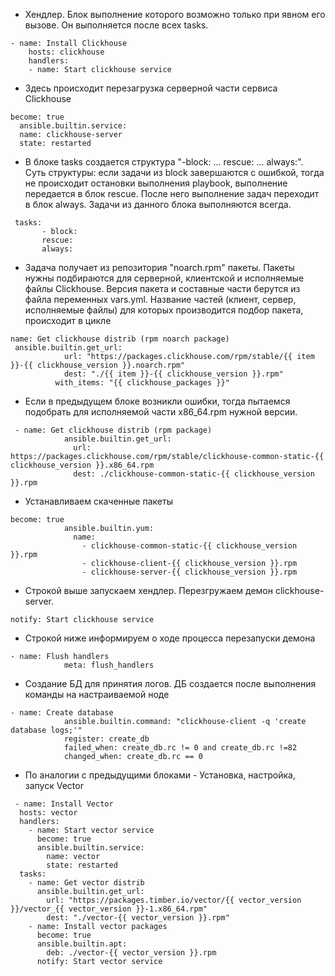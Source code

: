 - Хендлер. Блок выполнение которого возможно только при явном его вызове. Он выполняется после всех tasks.
```text
- name: Install Clickhouse
    hosts: clickhouse
    handlers:
    - name: Start clickhouse service
```
- Здесь происходит перезагрузка серверной части сервиса Clickhouse
```text
become: true
  ansible.builtin.service:
  name: clickhouse-server
  state: restarted
```
- В блоке tasks создается структура "-block: ... rescue: ... always:". Суть структуры: если задачи из block завершаются с ошибкой, тогда не происходит остановки выполнения playbook, выполнение передается в блок rescue. После него выполнение задач переходит в блок always. Задачи из данного блока выполняются всегда.
```text
 tasks:
       - block:
       rescue:
       always:
```
- Задача получает из репозитория "noarch.rpm" пакеты. Пакеты нужны подбираются для серверной, клиентской и исполняемые файлы Clickhouse. Версия пакета и составные части берутся из файла переменных vars.yml. Название частей (клиент, сервер, исполняемые файлы) для которых производится подбор пакета, происходит в цикле
```text
name: Get clickhouse distrib (rpm noarch package)
 ansible.builtin.get_url:
            url: "https://packages.clickhouse.com/rpm/stable/{{ item }}-{{ clickhouse_version }}.noarch.rpm"
            dest: "./{{ item }}-{{ clickhouse_version }}.rpm"
          with_items: "{{ clickhouse_packages }}"
```
- Если в предыдущем блоке возникли ошибки, тогда пытаемся подобрать для исполняемой части x86_64.rpm нужной версии.
```text
 - name: Get clickhouse distrib (rpm package)
            ansible.builtin.get_url:
              url: https://packages.clickhouse.com/rpm/stable/clickhouse-common-static-{{ clickhouse_version }}.x86_64.rpm
              dest: ./clickhouse-common-static-{{ clickhouse_version }}.rpm
```
- Устанавливаем скаченные пакеты
```text
become: true
            ansible.builtin.yum:
              name:
                - clickhouse-common-static-{{ clickhouse_version }}.rpm
                - clickhouse-client-{{ clickhouse_version }}.rpm
                - clickhouse-server-{{ clickhouse_version }}.rpm
```
- Строкой выше запускаем хендлер. Перезгружаем демон clickhouse-server.
```text
notify: Start clickhouse service
```
- Строкой ниже информируем о ходе процесса перезапуски демона
```text
- name: Flush handlers
            meta: flush_handlers
```
- Создание БД для принятия логов. ДБ создается после выполнения команды на настраиваемой ноде
```text
- name: Create database
            ansible.builtin.command: "clickhouse-client -q 'create database logs;'"
            register: create_db
            failed_when: create_db.rc != 0 and create_db.rc !=82
            changed_when: create_db.rc == 0
```
- По аналогии с предыдущими блоками - Установка, настройка, запуск Vector
```text
 - name: Install Vector
  hosts: vector
  handlers:
    - name: Start vector service
      become: true
      ansible.builtin.service:
        name: vector
        state: restarted
  tasks:
    - name: Get vector distrib
      ansible.builtin.get_url:
        url: "https://packages.timber.io/vector/{{ vector_version }}/vector_{{ vector_version }}-1.x86_64.rpm"
        dest: "./vector-{{ vector_version }}.rpm"
    - name: Install vector packages
      become: true
      ansible.builtin.apt:
        deb: ./vector-{{ vector_version }}.rpm
      notify: Start vector service
```
